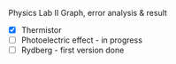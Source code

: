 Physics Lab II Graph, error analysis & result
- [X] Thermistor
- [ ] Photoelectric effect - in progress
- [ ] Rydberg - first version done
